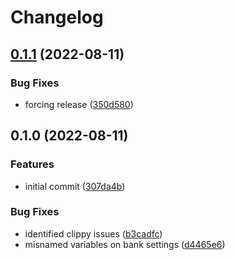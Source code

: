# Changelog

## [0.1.1](https://github.com/beckler/pirate-midi-rs/compare/v0.1.0...v0.1.1) (2022-08-11)


### Bug Fixes

* forcing release ([350d580](https://github.com/beckler/pirate-midi-rs/commit/350d580164bbb43449e099dcdea3a37404e889c7))

## 0.1.0 (2022-08-11)


### Features

* initial commit ([307da4b](https://github.com/beckler/pirate-midi-rs/commit/307da4b198f8a48cfc72fca17ebbc8136f072abc))


### Bug Fixes

* identified clippy issues ([b3cadfc](https://github.com/beckler/pirate-midi-rs/commit/b3cadfc0b0a90ae7e93443e0bc4f4689f7dedb11))
* misnamed variables on bank settings ([d4465e6](https://github.com/beckler/pirate-midi-rs/commit/d4465e6d9c3aa55d82d440b7e41b77331676043b))
